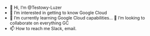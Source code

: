 - 👋 Hi, I’m @Testowy-Luzer
- 👀 I’m interested in getting to know Google Cloud
- 🌱 I’m currently learning Google Cloud capabilities...
 💞️ I’m looking to collaborate on everything GC
- 📫 How to reach me Slack, email.

<!---
Testowy-Luzer/Testowy-Luzer is a ✨ special ✨ repository because its `README.md` (this file) appears on your GitHub profile.
You can click the Preview link to take a look at your changes.
--->

